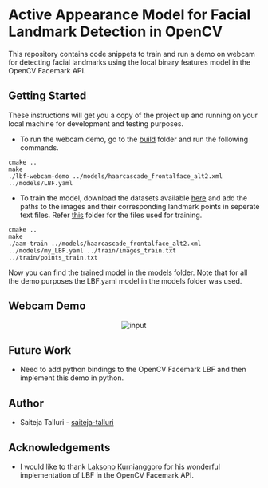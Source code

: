 # Active Appearance Model for Facial Landmark Detection in OpenCV
This repository contains code snippets to train and run a demo on webcam for detecting facial landmarks using the local binary features model in the OpenCV Facemark API.
 

## Getting Started

These instructions will get you a copy of the project up and running on your local machine for development and testing purposes.

* To run the webcam demo, go to the [build](./build) folder and run the following commands.
```
cmake ..
make
./lbf-webcam-demo ../models/haarcascade_frontalface_alt2.xml ../models/LBF.yaml
```
* To train the model, download the datasets available [here](https://ibug.doc.ic.ac.uk/resources/facial-point-annotations/) and add the paths to the images and their corresponding landmark points in seperate text files. Refer [this](./train/) folder for the files used for training.
```
cmake ..
make
./aam-train ../models/haarcascade_frontalface_alt2.xml ../models/my_LBF.yaml ../train/images_train.txt ../train/points_train.txt
```
Now you can find the trained model in the [models](./models/) folder. Note that for all the demo purposes the LBF.yaml model in the models folder was used.

## Webcam Demo

<p align='center'>
  <img src='./output/webcam_landmarks.gif' alt='input'/>
</p>

## Future Work

*  Need to add python bindings to the OpenCV Facemark LBF and then implement this demo in python.

## Author

* Saiteja Talluri - [saiteja-talluri](https://github.com/saiteja-talluri)

## Acknowledgements

* I would like to thank [Laksono Kurnianggoro](https://github.com/kurnianggoro) for his wonderful implementation of LBF in the OpenCV Facemark API.
